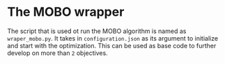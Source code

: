 # The MOBO wrapper

The script that is used ot run the MOBO algorithm is named as `wraper_mobo.py`. It takes in `configuration.json` as its argument to initialize and start with the optimization. This can be used as base code to further develop on more than `2` objectives.